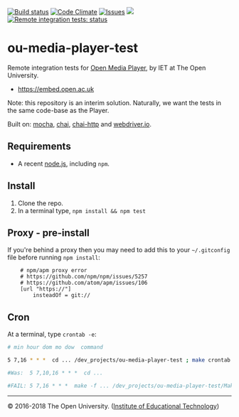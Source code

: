 
[![Build status][travis-img]][travis]  [![Code Climate][climate-img]][climate]
[![Issues][issues-img]][issues] ![][reposs]  [![Remote integration tests: status][test-img]][test]

# ou-media-player-test

Remote integration tests for [Open Media Player][omp], by IET at The Open University.

* <https://embed.open.ac.uk>

Note: this repository is an interim solution. Naturally, we want the tests in the same code-base as the Player.

Built on: [mocha], [chai], [chai-http] and [webdriver.io].


## Requirements

* A recent [node.js], including `npm`.


## Install

1. Clone the repo.
2. In a terminal type, `npm install && npm test`


## Proxy - pre-install

If you're behind a proxy then you may need to add this to your `~/.gitconfig` file before running `npm install`:

```
    # npm/apm proxy error
    # https://github.com/npm/npm/issues/5257
    # https://github.com/atom/apm/issues/106
    [url "https://"]
        insteadOf = git://
```


## Cron

At a terminal, type `crontab -e`:

```sh
# min hour dom mo dow  command

5 7,16 * * *  cd ... /dev_projects/ou-media-player-test ; make crontab >> $HOME/crontab.log 2>&1

#Was:  5 7,10,16 * * *  cd ...

#FAIL: 5 7,16 * * *  make -f ... /dev_projects/ou-media-player-test/Makefile crontab >> $HOME/crontab.log 2>&1
```


---
© 2016-2018 The Open University. ([Institute of Educational Technology][iet])

[omp]: https://iet-ou.github.io/open-media-player/
[omp-wiki]: https://github.com/IET-OU/open-media-player/wiki
[test]: http://iet-embed-acct.open.ac.uk/dev/ou-media-player-test/report/ "Remote integration tests: status"
[test-img]: http://iet-embed-acct.open.ac.uk/dev/ou-media-player-test/report/svg/

[iet]:     https://iet.open.ac.uk/
[node.js]: http://nodejs.org/
[mocha]:   http://mochajs.org/
[chai]:    http://chaijs.com/
[chai-http]: https://github.com/chaijs/chai-http
[webdriver.io]: http://webdriver.io/
[travis]:  https://travis-ci.org/nfreear/ou-media-player-test
[travis-img]: https://api.travis-ci.org/nfreear/ou-media-player-test.svg?branch=master "Build status"
[climate]: https://codeclimate.com/github/nfreear/ou-media-player-test
[climate-img]: https://codeclimate.com/github/nfreear/ou-media-player-test/badges/gpa.svg
[issues]: https://github.com/nfreear/ou-media-player-test/issues
[issues-img]: https://img.shields.io/github/issues/nfreear/ou-media-player-test.svg
[reposs]: https://reposs.herokuapp.com/?path=nfreear/ou-media-player-test
